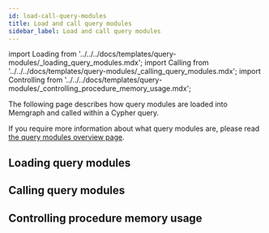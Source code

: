 ```yaml
---
id: load-call-query-modules
title: Load and call query modules
sidebar_label: Load and call query modules
---
```


import Loading from '../../../docs/templates/query-modules/_loading_query_modules.mdx';
import Calling from '../../../docs/templates/query-modules/_calling_query_modules.mdx';
import Controlling from '../../../docs/templates/query-modules/_controlling_procedure_memory_usage.mdx';


The following page describes how query modules are loaded into Memgraph and
called within a Cypher query. 

If you require more information about what query modules are, please
read [the query modules overview page](overview.md).

## Loading query modules

<Loading/>

## Calling query modules

<Calling/>

## Controlling procedure memory usage

<Controlling/>
